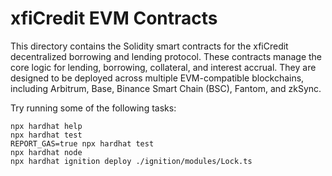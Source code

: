 # xfiCredit EVM Contracts

This directory contains the Solidity smart contracts for the xfiCredit decentralized borrowing and lending protocol. These contracts manage the core logic for lending, borrowing, collateral, and interest accrual. They are designed to be deployed across multiple EVM-compatible blockchains, including Arbitrum, Base, Binance Smart Chain (BSC), Fantom, and zkSync.

Try running some of the following tasks:

```shell
npx hardhat help
npx hardhat test
REPORT_GAS=true npx hardhat test
npx hardhat node
npx hardhat ignition deploy ./ignition/modules/Lock.ts
```
